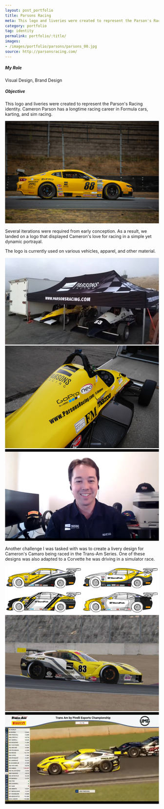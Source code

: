 ```yaml
---
layout: post_portfolio
title: Parsons Racing
meta: This logo and liveries were created to represent the Parson's Racing identity.
category: portfolio
tag: identity
permalink: portfolio/:title/
images: 
- /images/portfolio/parsons/parsons_00.jpg
source: http://parsonsracing.com/
---
```


##### My Role

Visual Design, Brand Design

##### Objective

This logo and liveries were created to represent the Parson's Racing identity. Cameron Parson has a longtime racing career in Formula cars, karting, and sim racing.

<div class="lightgallery">
  <a href="/images/portfolio/parsons/parsons_01.jpg"><img src="/images/portfolio/parsons/parsons_01.jpg" alt="Parson's Racing - Camaro"></a>
</div>

Several iterations were required from early conception. As a result, we landed on a logo that displayed Cameron's love for racing in a simple yet dynamic portrayal.

The logo is currently used on various vehicles, apparel, and other material.

<div class="lightgallery">
  <a href="/images/portfolio/parsons/parsons_02.jpg"><img src="/images/portfolio/parsons/parsons_02.jpg" alt="Parson's Racing - Tent Branding"></a>
</div>

<div class="lightgallery">
  <a href="/images/portfolio/parsons/parsons_03.jpg"><img src="/images/portfolio/parsons/parsons_03.jpg" alt="Parson's Racing - Formula Car Branding"></a>
</div>

<div class="lightgallery">
  <a href="/images/portfolio/parsons/parsons_04.jpg"><img src="/images/portfolio/parsons/parsons_04.jpg" alt="Parson's Racing - Apparel"></a>
</div>

Another challenge I was tasked with was to create a livery design for Cameron's Camaro being raced in the Trans-Am Series. One of these designs was also adapted to a Corvette he was driving in a simulator race.

<div class="lightgallery">
  <a href="/images/portfolio/parsons/parsons_05.jpg"><img src="/images/portfolio/parsons/parsons_05.jpg" alt="Parson's Racing - Livery Designs"></a>
</div>

<div class="lightgallery">
  <a href="/images/portfolio/parsons/parsons_06.jpg"><img src="/images/portfolio/parsons/parsons_06.jpg" alt="Parson's Racing - Sim Racing Corvette Livery"></a>
</div>

<div class="lightgallery">
  <a href="/images/portfolio/parsons/parsons_07.jpg"><img src="/images/portfolio/parsons/parsons_07.jpg" alt="Parson's Racing - Sim Racing Corvette Livery 2"></a>
</div>
